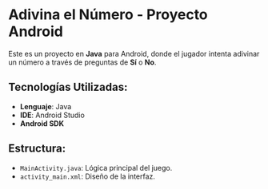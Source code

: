 # **Adivina el Número** - Proyecto Android

Este es un proyecto en **Java** para Android, donde el jugador intenta adivinar un número a través de preguntas de **Sí** o **No**.

## Tecnologías Utilizadas:
- **Lenguaje**: Java
- **IDE**: Android Studio
- **Android SDK**

## Estructura:
- `MainActivity.java`: Lógica principal del juego.
- `activity_main.xml`: Diseño de la interfaz.
